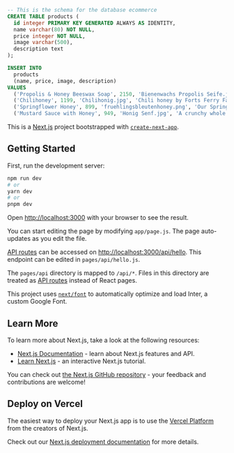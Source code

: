 ```sql
-- This is the schema for the database ecommerce
CREATE TABLE products (
  id integer PRIMARY KEY GENERATED ALWAYS AS IDENTITY,
  name varchar(80) NOT NULL,
  price integer NOT NULL,
  image varchar(500),
  description text
);

INSERT INTO
  products
  (name, price, image, description)
VALUES
  ('Propolis & Honey Beeswax Soap', 2150, 'Bienenwachs Propolis Seife.jpg', 'Propolis resin gives this soap its deep brown colour and rich scent. Propolis is a natural substance collected by honey bees from trees, and used within the hive for health and hygiene. It has been used for centuries in skincare because of its natural medicinal, anti-inflammatory, anti-bacterial, anti-fungal and anti-viral properties.'),
  ('Chilihoney', 1199, 'Chilihonig.jpg', 'Chili honey by Forts Ferry Farm in Latham, NY. A fun little kick to the sweetest of honey! Mix in hot water with lemon to create an instant morning kickstarter, or to liven up a spicy margarita. This is a raw honey, great for aiding in seasonal allergies and is a tremendous source of antioxidants. Made by folding dried, organically-grown heirloom chili peppers into a spring varietal honey.&nbsp;'),
  ('Springflower Honey', 899, 'fruehlingsbleutenhoney.png', 'Our Springflower Honey from the southern parts of Flowerhills is of light amber color. It is creamy, sweet and fresh.'),
  ('Mustard Sauce with Honey', 949, 'Honig Senf.jpg', 'A crunchy whole grain mustard sauce, with the contrasting sweetness of natural honey and a sharp bite, perfect to complement a summer salad.');
```

This is a [Next.js](https://nextjs.org/) project bootstrapped with [`create-next-app`](https://github.com/vercel/next.js/tree/canary/packages/create-next-app).

## Getting Started

First, run the development server:

```bash
npm run dev
# or
yarn dev
# or
pnpm dev
```

Open [http://localhost:3000](http://localhost:3000) with your browser to see the result.

You can start editing the page by modifying `app/page.js`. The page auto-updates as you edit the file.

[API routes](https://nextjs.org/docs/api-routes/introduction) can be accessed on [http://localhost:3000/api/hello](http://localhost:3000/api/hello). This endpoint can be edited in `pages/api/hello.js`.

The `pages/api` directory is mapped to `/api/*`. Files in this directory are treated as [API routes](https://nextjs.org/docs/api-routes/introduction) instead of React pages.

This project uses [`next/font`](https://nextjs.org/docs/basic-features/font-optimization) to automatically optimize and load Inter, a custom Google Font.

## Learn More

To learn more about Next.js, take a look at the following resources:

- [Next.js Documentation](https://nextjs.org/docs) - learn about Next.js features and API.
- [Learn Next.js](https://nextjs.org/learn) - an interactive Next.js tutorial.

You can check out [the Next.js GitHub repository](https://github.com/vercel/next.js/) - your feedback and contributions are welcome!

## Deploy on Vercel

The easiest way to deploy your Next.js app is to use the [Vercel Platform](https://vercel.com/new?utm_medium=default-template&filter=next.js&utm_source=create-next-app&utm_campaign=create-next-app-readme) from the creators of Next.js.

Check out our [Next.js deployment documentation](https://nextjs.org/docs/deployment) for more details.
